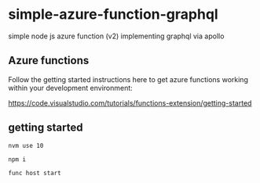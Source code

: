 # simple-azure-function-graphql

simple node js azure function (v2) implementing graphql via apollo

## Azure functions

Follow the getting started instructions here to get azure functions working within your development environment:

https://code.visualstudio.com/tutorials/functions-extension/getting-started

## getting started

```
nvm use 10

npm i

func host start
```
